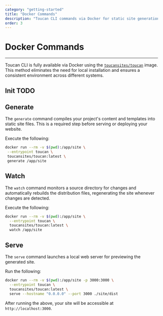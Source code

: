 ```yaml
---
category: "getting-started"
title: "Docker Commands"
description: "Toucan CLI commands via Docker for static site generation, hosting, and deployment"
order: 3
---
```


# Docker Commands
---

Toucan CLI is fully available via Docker using the [`toucansites/toucan`](https://hub.docker.com/repository/docker/toucansites/toucan/general) image. This method eliminates the need for local installation and ensures a consistent environment across different systems.

## Init TODO

## Generate

The `generate` command compiles your project's content and templates into static site files. This is a required step before serving or deploying your website.

Execute the following:

```sh
docker run --rm -v $(pwd):/app/site \
 --entrypoint toucan \
 toucansites/toucan:latest \
 generate /app/site
```

## Watch

The `watch` command monitors a source directory for changes and automatically rebuilds the distribution files, regenerating the site whenever changes are detected.

Execute the following:

```sh
docker run --rm -v $(pwd):/app/site \
  --entrypoint toucan \
  toucansites/toucan:latest \
  watch /app/site
```

## Serve

The `serve` command launches a local web server for previewing the generated site.

Run the following:

```sh
docker run --rm -v $(pwd):/app/site -p 3000:3000 \
  --entrypoint toucan \
  toucansites/toucan:latest \
  serve --hostname "0.0.0.0" --port 3000 ./site/dist
```

After running the above, your site will be accessible at `http://localhost:3000`.
